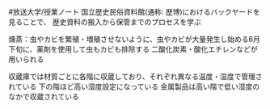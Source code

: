 #放送大学/授業ノート
国立歴史民俗資料館(通称: 歴博)におけるバックヤードを見ることで、
歴史資料の搬入から保管までのプロセスを学ぶ

燻蒸：虫やカビを繁殖・増殖させないように、虫やカビが大量発生し始める6月下旬に、薬剤を使用して虫もカビも排除する
二酸化炭素・酸化エチレンなどが用いられる

収蔵庫では材質ごとに各階に収蔵しており、それぞれ異なる温度・湿度で管理されている
下の階ほど高い湿度設定になっている
金属製品は高い階で低い湿度のなかで収蔵されている
